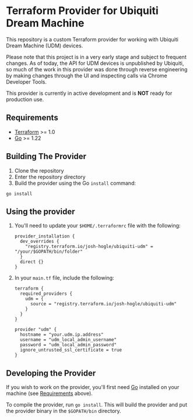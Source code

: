 # Terraform Provider for Ubiquiti Dream Machine

This repository is a custom Terraform provider for working with Ubiquiti Dream Machine (UDM) devices.

Please note that this project is in a very early stage and subject to frequent changes.  As of today, the API for UDM devices is unpublished by Ubiquiti, so much of the work in this provider was done through reverse engineering by making changes through the UI and inspecting calls via Chrome Developer Tools.

This provider is currently in active development and is **NOT** ready for production use.

## Requirements

- [Terraform](https://developer.hashicorp.com/terraform/downloads) >= 1.0
- [Go](https://golang.org/doc/install) >= 1.22

## Building The Provider

1. Clone the repository
1. Enter the repository directory
1. Build the provider using the Go `install` command:

```shell
go install
```

## Using the provider

1. You'll need to update your `$HOME/.terraformrc` file with the following:

   ```hcl
   provider_installation {
     dev_overrides {
       "registry.terraform.io/josh-hogle/ubiquiti-udm" = "/your/$GOPATH/bin/folder"
     }
     direct {}
   }
   ```

1. In your `main.tf` file, include the following:

   ```hcl
   terraform {
     required_providers {
       udm = {
         source = "registry.terraform.io/josh-hogle/ubiquiti-udm"
       }
     }
   }

   provider "udm" {
     hostname = "your.udm.ip.address"
     username = "udm_local_admin_username"
     password = "udm_local_admin_password"
     ignore_untrusted_ssl_certificate = true
   }
   ```

## Developing the Provider

If you wish to work on the provider, you'll first need [Go](http://www.golang.org) installed on your machine (see [Requirements](#requirements) above).

To compile the provider, run `go install`. This will build the provider and put the provider binary in the `$GOPATH/bin` directory.
